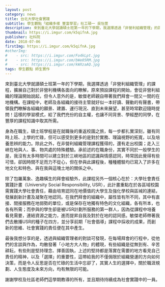 ```yaml
---
layout: post
category: news
title: 台北大學社會實踐
subtitle: 學生觀點「組織多樣 豐富學習」社工碩一 吳怡萱
description: 來到臺北大學就讀碩士班第一年的下學期，我選擇透過「非營利組織管理」的課程，擴展自己對於非營利機構各面向的瞭解...
thumbnail: https://i.imgur.com/k5qifnA.jpg
publisher: 社科院
date: 2018-07-06
firstImg: https://i.imgur.com/k5qifnA.jpg
#otherImg:
#    - src: https://i.imgur.com/Fo4kLpt.jpg
#    - src: https://i.imgur.com/bWe05RM.jpg
#    - src: https://i.imgur.com/kWXzaAQ.jpg
tags: 學生觀點 師生實作
---
```


來到臺北大學就讀碩士班第一年的下學期，我選擇透過「非營利組織管理」的課程，擴展自己對於非營利機構各面向的瞭解，原來預設課程的開始，會從非營利組織的理論開始說起，但令人意外的是，敏傑老師親自帶著我們拜會一間又一間的在地機構。在課程中，老師及各組織的接待主管就好似一本好讀、聲動的有聲書，帶領我們瞭解各組織的願景、建置、運行現況、直到未來展望，甚至時常歡迎隨時提問！這樣的學習模式，給了我們充份的自主權，也讓不同背景、學經歷的同學，在豐厚的課程知識中取其所需。

身為在職生，碩士班學程是在就職後的重返校園之旅，每一步都扎實深刻，雖有同時上班、上學的忙碌，但可以感受到更多的是對於實務、理論視野的拓寬，以及培養思辨的能力。除此之外，在非營利組織管理課程獲得的，還有走出校園；走入三峽在地與人、事、物共處的特殊體驗。承前述的在職身份，其實不同於一般學生的是，我沒有太多時間可以建立對於三峽地區的認識與情感認同，時常因此覺得有些可惜，卻因時間不足而力不從心，但在參與此課程後，種種體驗均已寫入了許多在地文化和特色、與在我與這塊土地的關係之中。

除了包羅萬象、逸趣橫生的拜會經驗外，此課程另外一個核心在於：大學社會責任實踐計畫（University Social Responsibility, USR），此計畫重點在於各區域校園需實踐大學社會責任，藉由培育認同在地價值的大學生及強化學校與區堿的連結，發展創新計畫及凝聚在地認同。在我們拜會的組織中，屬性皆有所不同，其中有直接、間接服務在地弱勢的單位，或是保存在地獨有特色的文化組織，各有所本，也各有所需；而參與的學生卻是被USR計劃所服務的第一群人，因為從課程中培養看見需要，連結資源之能力，進而提昇自我及對於在地的認同感。敏傑老師帶著我們去散播USR的種子在四方，並分享前期「社會倡導」課程中採收的成果，而創新的思維、社會實踐的責任便在其中產生。

最後我想分享的是，透過與組織管理者的對談可發現，在每場拜會的行程中，從他們的言談與作為，均散發著「小地方大人物」的體現，有些組織是從無到有、辛苦耕耘，有些則是堅持理念、擇善固執，上述的堅持都是落實在需要的地方看見自己責任的精神，以及「選擇」的重要性，這帶給我的不僅侷限於組織營運的方向如何決策，而是令人反思是否在忙碌的生活中忘卻了，其實人生的選擇中，關於職涯規劃、人生態度及未來方向，均有無限的可能。

謝謝學校及社區老師們這學期教導的所有，並且期待持續成為社會實踐中的一員。
